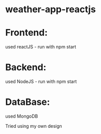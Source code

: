 # weather-app-reactjs
# Frontend: 
  used reactJS - run with npm start
# Backend: 
  used NodeJS - run with npm start
# DataBase:
  used MongoDB

Tried using my own design
